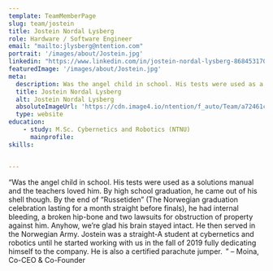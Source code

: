 ```yaml
---
template: TeamMemberPage
slug: team/jostein
title: Jostein Nordal Lysberg
role: Hardware / Software Engineer
email: "mailto:jlysberg@ntention.com"
portrait: '/images/about/Jostein.jpg'
linkedin: "https://www.linkedin.com/in/jostein-nordal-lysberg-868453170/"
featuredImage: '/images/about/Jostein.jpg'
meta:
  description: Was the angel child in school. His tests were used as a solutions manual and the teachers loved him. By high school graduation, he came out of his …
  title: Jostein Nordal Lysberg
  alt: Jostein Nordal Lysberg
  absoluteImageUrl: 'https://cdn.image4.io/ntention/f_auto/Team/a72461c7-b1bd-4491-9739-f1707dbd4116.Jpeg'
  type: website
education:
    - study: M.Sc. Cybernetics and Robotics (NTNU)
      mainprofile:
skills:


---
```

<!BIO>
“Was the angel child in school. His tests were used as a solutions manual and the teachers loved him. By high school graduation, he came out of his shell though. By the end of “Russetiden” (The Norwegian graduation celebration lasting for a month straight before finals), he had internal bleeding, a broken hip-bone and two lawsuits for obstruction of property against him. Anyhow, we’re glad his brain stayed intact. He then served in the Norwegian Army. Jostein was a straight-A student at cybernetics and robotics until he started working with us in the fall of 2019 fully dedicating himself to the company. He is also a certified parachute jumper.  ” – Moina, Co-CEO & Co-Founder
